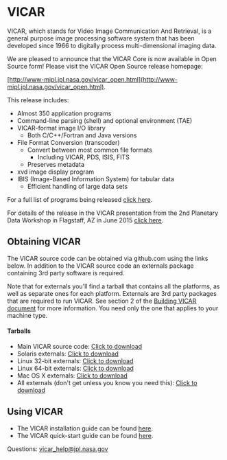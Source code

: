 # VICAR
VICAR, which stands for Video Image Communication And Retrieval, is a general purpose image processing software system that has been developed since 1966 to digitally process multi-dimensional imaging data.

We are pleased to announce that the VICAR Core is now available in Open
Source form! Please visit the VICAR Open Source release homepage:

[http://www-mipl.jpl.nasa.gov/vicar_open.html](http://www-mipl.jpl.nasa.gov/vicar_open.html).

This release includes:

* Almost 350 application programs
* Command-line parsing (shell) and optional environment (TAE)
* VICAR-format image I/O library
  - Both C/C++/Fortran and Java versions
* File Format Conversion (transcoder)
  - Convert between most common file formats
    - Including VICAR, PDS, ISIS, FITS
  - Preserves metadata
* xvd image display program
* IBIS (Image-Based Information System) for tabular data
  - Efficient handling of large data sets


For a full list of programs being released [click here](vos/docsource/vicar/VICAR_OS_contents_v1.0.pdf).

For details of the release in the VICAR presentation from the 2nd Planetary Data Workshop in Flagstaff, AZ in June 2015 [click here](vos/docsource/vicar/vicar_open_source.pdf).


## Obtaining VICAR

The VICAR source code can be obtained via github.com using the links below. In addition to the VICAR source code an externals package containing 3rd party software is required. 

Note that for externals you'll find a tarball that contains all the platforms, as
well as separate ones for each platform. Externals are 3rd party packages that are required to run VICAR. See section 2 of the [Building VICAR document](vos/docsource/vicar/VICAR_build_1.0.pdf) for more information. You need only the one that
applies to your machine type.


#### Tarballs

* Main VICAR source code:  [Click to download](https://github.jpl.nasa.gov/MIPL/VICAR/tarball/master)
* Solaris externals:  [Click to download](http://www-mipl.jpl.nasa.gov/vicar_os/v1.0/vicar_open_ext_sun-solr_1.0.tar.gz)
* Linux 32-bit externals:  [Click to download](http://www-mipl.jpl.nasa.gov/vicar_os/v1.0/vicar_open_ext_x86-linux_1.0.tar.gz)
* Linux 64-bit externals:  [Click to download](http://www-mipl.jpl.nasa.gov/vicar_os/v1.0/vicar_open_ext_x86-64-linx_1.0.tar.gz)
* Mac OS X externals:  [Click to download](http://www-mipl.jpl.nasa.gov/vicar_os/v1.0/vicar_open_ext_x86-macosx_1.0.tar.gz)
* All externals (don't get unless you know you need this): [Click to download](http://www-mipl.jpl.nasa.gov/vicar_os/v1.0/vicar_open_ext_1.0.tar.gz)

## Using VICAR

* The VICAR installation guide can be found [here](vos/docsource/vicar/VICAR_build_1.0.pdf).
* The VICAR quick-start guide can be found [here](vos/docsource/vicar/VICAR_guide_1.0.pdf).


Questions:  vicar_help@jpl.nasa.gov
